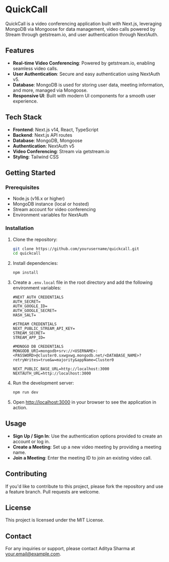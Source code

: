 # QuickCall

QuickCall is a video conferencing application built with Next.js, leveraging MongoDB via Mongoose for data management, video calls powered by Stream through getstream.io, and user authentication through NextAuth.

## Features

- **Real-time Video Conferencing**: Powered by getstream.io, enabling seamless video calls.
- **User Authentication**: Secure and easy authentication using NextAuth v5.
- **Database**: MongoDB is used for storing user data, meeting information, and more, managed via Mongoose.
- **Responsive UI**: Built with modern UI components for a smooth user experience.

## Tech Stack

- **Frontend**: Next.js v14, React, TypeScript
- **Backend**: Next.js API routes
- **Database**: MongoDB, Mongoose
- **Authentication**: NextAuth v5
- **Video Conferencing**: Stream via getstream.io
- **Styling**: Tailwind CSS

## Getting Started

### Prerequisites

- Node.js (v16.x or higher)
- MongoDB instance (local or hosted)
- Stream account for video conferencing
- Environment variables for NextAuth

### Installation

1. Clone the repository:

   ```bash
   git clone https://github.com/yourusername/quickcall.git
   cd quickcall
   ```

2. Install dependencies:

   ```bash
   npm install
   ```

3. Create a `.env.local` file in the root directory and add the following environment variables:

   ```env
   #NEXT AUTH CREDENTIALS
   AUTH_SECRET=
   AUTH_GOOGLE_ID=
   AUTH_GOOGLE_SECRET=
   HASH_SALT=

   #STREAM CREDENTIALS
   NEXT_PUBLIC_STREAM_API_KEY=
   STREAM_SECRET=
   STREAM_APP_ID=

   #MONOGO DB CREDENTIALS
   MONGODB_URI=mongodb+srv://<USERNAME>:<PASSWORD>@cluster0.sxwgxwg.mongodb.net/<DATABASE_NAME>?retryWrites=true&w=majority&appName=Cluster0

   NEXT_PUBLIC_BASE_URL=http://localhost:3000
   NEXTAUTH_URL=http://localhost:3000
   ```

4. Run the development server:

   ```bash
   npm run dev
   ```

5. Open [http://localhost:3000](http://localhost:3000) in your browser to see the application in action.

## Usage

- **Sign Up / Sign In**: Use the authentication options provided to create an account or log in.
- **Create a Meeting**: Set up a new video meeting by providing a meeting name.
- **Join a Meeting**: Enter the meeting ID to join an existing video call.

## Contributing

If you'd like to contribute to this project, please fork the repository and use a feature branch. Pull requests are welcome.

## License

This project is licensed under the MIT License.

## Contact

For any inquiries or support, please contact Aditya Sharma at [your.email@example.com](mailto:your.email@example.com).
